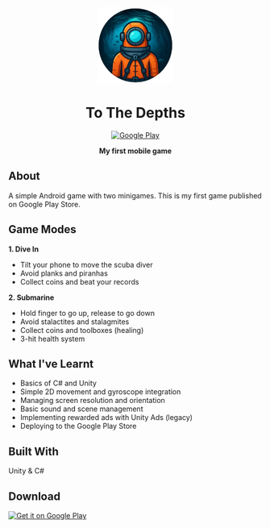 <div align="center">
  <img src="Assets/Images/ui/appIcon.png" alt="To The Depths" width="150" height="150">
  
  # To The Depths
  
  [![Google Play](https://img.shields.io/badge/Google_Play-414141?style=for-the-badge&logo=google-play&logoColor=white)](https://play.google.com/store/apps/details?id=com.adbreeker.Tothedepths)
  
  **My first mobile game**
</div>

## About

A simple Android game with two minigames. This is my first game published on Google Play Store.

## Game Modes

**1. Dive In**
- Tilt your phone to move the scuba diver
- Avoid planks and piranhas
- Collect coins and beat your records

**2. Submarine**
- Hold finger to go up, release to go down
- Avoid stalactites and stalagmites
- Collect coins and toolboxes (healing)
- 3-hit health system

## What I've Learnt
- Basics of C# and Unity
- Simple 2D movement and gyroscope integration
- Managing screen resolution and orientation
- Basic sound and scene management
- Implementing rewarded ads with Unity Ads (legacy)
- Deploying to the Google Play Store

## Built With
Unity & C#

## Download

[<img src="https://play.google.com/intl/en_us/badges/static/images/badges/en_badge_web_generic.png" alt="Get it on Google Play" width="200">](https://play.google.com/store/apps/details?id=com.adbreeker.Tothedepths)

